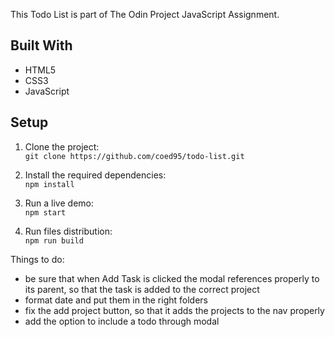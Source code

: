This Todo List is part of The Odin Project JavaScript Assignment.

## Built With 

- HTML5
- CSS3
- JavaScript


## Setup

1. Clone the project:  
`git clone https://github.com/coed95/todo-list.git`

2. Install the required dependencies:  
`npm install`

3. Run a live demo:  
`npm start`

4. Run files distribution:  
`npm run build`

Things to do:

- be sure that when Add Task is clicked the modal references properly to its parent, so that the task is added to the correct project
- format date and put them in the right folders
- fix the add project button, so that it adds the projects to the nav properly
- add the option to include a todo through modal